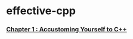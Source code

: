 # effective-cpp

### [Chapter 1 : Accustoming Yourself to C++](Chapter1_Accustoming_Yourself_to_C++.md)
